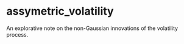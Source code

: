 # assymetric_volatility
An explorative note on the non-Gaussian innovations of the volatility process.
